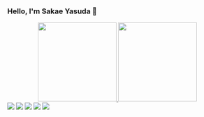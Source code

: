 ### Hello, I'm Sakae Yasuda 👋

<div align="center">
  <a href="https://github.com/SakaeYasuda">
  <img height="180em"  src="https://github-readme-stats.vercel.app/api?username=SakaeYasuda&show_icons=true&theme=dark&include_all_commits=true&count_private=true"/>
  <img height="180em"  src="https://github-readme-stats.vercel.app/api/top-langs/?username=SakaeYasuda&layout=compact&langs_count=7&theme=dracula"/>
</div>

<div>
  <a href="https://instagram.com/rafaballerini" target="_blank"><img src="https://img.shields.io/badge/-Instagram-%23E4405F?style=for-the-badge&logo=instagram&logoColor=white" target="_blank"></a>
 	<a href="https://www.twitch.tv/rafaballerinii" target="_blank"><img src="https://img.shields.io/badge/Twitch-9146FF?style=for-the-badge&logo=twitch&logoColor=white" target="_blank"></a>
 <a href="https://discord.gg/wagxzStdcR" target="_blank"><img src="https://img.shields.io/badge/Discord-7289DA?style=for-the-badge&logo=discord&logoColor=white" target="_blank"></a> 
  <a href = "mailto:contatorafaballerini@gmail.com"><img src="https://img.shields.io/badge/-Gmail-%23333?style=for-the-badge&logo=gmail&logoColor=white" target="_blank"></a>
  <a href="https://www.linkedin.com/in/rafaella-ballerini-45875016a" target="_blank"><img src="https://img.shields.io/badge/-LinkedIn-%230077B5?style=for-the-badge&logo=linkedin&logoColor=white" target="_blank"></a> 
  </div>
